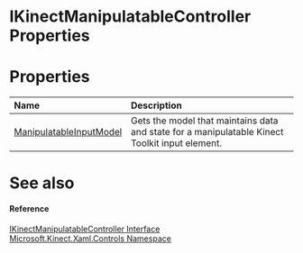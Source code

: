 IKinectManipulatableController Properties  
=========================================  

<span id="publicpropertiesSection"></span>

Properties  
==========  

<table>
<colgroup>
<col width="30%" />
<col width="60%" />
</colgroup>
<thead>
<tr class="header">
<th align="left">Name</th>
<th align="left">Description</th>
</tr>
</thead>
<tbody>
<tr class="odd">
<td align="left"><a href="Properties/ManipulatableInputModel.md">ManipulatableInputModel</a></td>
<td align="left">Gets the model that maintains data and state for a manipulatable Kinect Toolkit input element.</td>
</tr>
</tbody>
</table>

<span id="ID4EI"></span>

See also  
========  

<span id="ID4EK"></span>
#### Reference  

[IKinectManipulatableController Interface](../IKinectManipulatableCont.md)  
 [Microsoft.Kinect.Xaml.Controls Namespace](../../Kinect.Xaml.Controls.md)  



<!--Please do not edit the data in the comment block below.-->
<!--
TOCTitle : IKinectManipulatableController Properties
RLTitle : IKinectManipulatableController Properties
KeywordK : IKinectManipulatableController interface, properties
KeywordA : Properties.T:Microsoft.Kinect.Xaml.Controls.IKinectManipulatableController
AssetID : Properties.T:Microsoft.Kinect.Xaml.Controls.IKinectManipulatableController
Locale : en-us
CommunityContent : 1
TargetOS : Windows
TopicType : kbSyntax
DocSet : K4Wv2
ProjType : K4Wv2Proj
Technology : Kinect for Windows
Product : Kinect for Windows SDK v2
productversion : 20
-->
